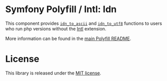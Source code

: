 Symfony Polyfill / Intl: Idn
============================

This component provides [`idn_to_ascii`](https://www.php.net/manual/en/function.idn-to-ascii.php) and [`idn_to_utf8`](https://www.php.net/manual/en/function.idn-to-utf8.php) functions to users who run php versions without the [Intl](http://php.net/intl) extension.

More information can be found in the
[main Polyfill README](https://github.com/symfony/polyfill/blob/master/README.md).

License
=======

This library is released under the [MIT license](LICENSE).
